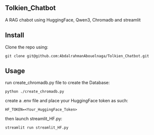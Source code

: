 ## Tolkien_Chatbot
A RAG chabot using HuggingFace, Qwen3, Chromadb and streamlit
## Install
Clone the repo using:
```
git clone git@github.com:AbdalrahmanAbouelnaga/Tolkien_Chatbot.git
```
## Usage
run create_chromadb.py file to create the Database:
```
python ./create_chromadb.py
```
create a .env file and place your HuggingFace token as such:
```
HF_TOKEN=<Your_HuggingFace_Token>
```
then launch streamlit_HF.py:
```
streamlit run streamlit_HF.py
```
